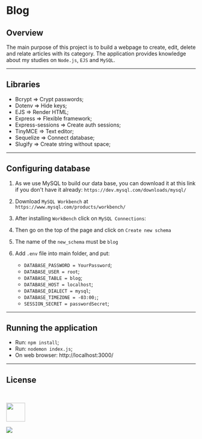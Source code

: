 # Blog

## Overview
The main purpose of this project is to build a webpage to create, edit, delete and relate articles with its category. The application provides knowledge about my studies on `Node.js`, `EJS` and `MySQL`.

<hr>

## Libraries 

- Bcrypt => Crypt passwords;
- Dotenv => Hide keys;
- EJS => Render HTML;
- Express => Flexible framework;
- Express-sessions => Create auth sessions;
- TinyMCE => Text editor;
- Sequelize => Connect database;
- Slugify => Create string without space;

<hr>

## Configuring database

1. As we use MySQL to build our data base, you can download it at this link if you don't have it already: 
`https://dev.mysql.com/downloads/mysql/ ` 
2. Download `MySQL Workbench` at `https://www.mysql.com/products/workbench/`

3. After installing `WorkBench` click on `MySQL Connections`:

4. Then go on the top of the page and click on `Create new schema`

5. The name of the `new_schema` must be `blog`

6. Add `.env` file into main folder, and put:

    - `DATABASE_PASSWORD = YourPassword`;
    - `DATABASE_USER = root`;
    - `DATABASE_TABLE = blog`;
    - `DATABASE_HOST = localhost`;
    - `DATABASE_DIALECT = mysql`;
    - `DATABASE_TIMEZONE = -03:00;`;
    - `SESSION_SECRET = passwordSecret`;

<hr>

## Running the application

- Run: `npm install`;
- Run: `nodemon index.js`;
- On web browser: http://localhost:3000/

<hr>

## License
<br>
<p>
    <img style="width:50px;height:auto;"src="https://cdn.worldvectorlogo.com/logos/tinymce.svg" href="https://www.tiny.cloud/get-tiny/self-hosted/">
</p>
<p> 
<img src="https://img.shields.io/badge/Bootstrap-563D7C?style=for-the-badge&logo=bootstrap&logoColor=white">
</p>
